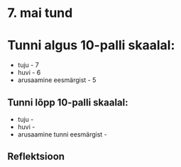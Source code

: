 # 7. mai tund

# Tunni algus 10-palli skaalal:

-   tuju - 7
-   huvi - 6
-   arusaamine eesmärgist - 5

## Tunni lõpp 10-palli skaalal:

-   tuju -
-   huvi -
-   arusaamine tunni eesmärgist -

## Reflektsioon
